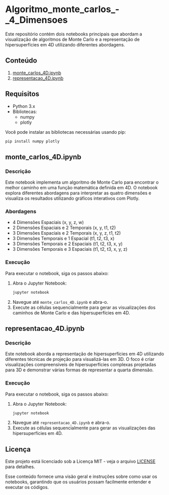 # Algoritmo_monte_carlos_-_4_Dimensoes

Este repositório contém dois notebooks principais que abordam a visualização de algoritmos de Monte Carlo e a representação de hipersuperfícies em 4D utilizando diferentes abordagens.

## Conteúdo

1. [monte_carlos_4D.ipynb](monte_carlos_4D.ipynb)
2. [representacao_4D.ipynb](representacao_4D.ipynb)

## Requisitos

- Python 3.x
- Bibliotecas:
  - numpy
  - plotly

Você pode instalar as bibliotecas necessárias usando pip:

```bash
pip install numpy plotly
```

## monte_carlos_4D.ipynb

### Descrição

Este notebook implementa um algoritmo de Monte Carlo para encontrar o melhor caminho em uma função matemática definida em 4D. O notebook explora diferentes abordagens para interpretar as quatro dimensões e visualiza os resultados utilizando gráficos interativos com Plotly.

### Abordagens

- 4 Dimensões Espaciais (x, y, z, w)
- 2 Dimensões Espaciais e 2 Temporais (x, y, t1, t2)
- 3 Dimensões Espaciais e 2 Temporais (x, y, z, t1, t2)
- 3 Dimensões Temporais e 1 Espacial (t1, t2, t3, x)
- 3 Dimensões Temporais e 2 Espaciais (t1, t2, t3, x, y)
- 3 Dimensões Temporais e 3 Espaciais (t1, t2, t3, x, y, z)

### Execução

Para executar o notebook, siga os passos abaixo:

1. Abra o Jupyter Notebook:
   ```bash
   jupyter notebook
   ```
2. Navegue até `monte_carlos_4D.ipynb` e abra-o.
3. Execute as células sequencialmente para gerar as visualizações dos caminhos de Monte Carlo e das hipersuperfícies em 4D.

## representacao_4D.ipynb

### Descrição

Este notebook aborda a representação de hipersuperfícies em 4D utilizando diferentes técnicas de projeção para visualizá-las em 3D. O foco é criar visualizações compreensíveis de hipersuperfícies complexas projetadas para 3D e demonstrar várias formas de representar a quarta dimensão.

### Execução

Para executar o notebook, siga os passos abaixo:

1. Abra o Jupyter Notebook:
   ```bash
   jupyter notebook
   ```
2. Navegue até `representacao_4D.ipynb` e abra-o.
3. Execute as células sequencialmente para gerar as visualizações das hipersuperfícies em 4D.

## Licença

Este projeto está licenciado sob a Licença MIT - veja o arquivo [LICENSE](LICENSE) para detalhes.

Esse conteúdo fornece uma visão geral e instruções sobre como usar os notebooks, garantindo que os usuários possam facilmente entender e executar os códigos.
